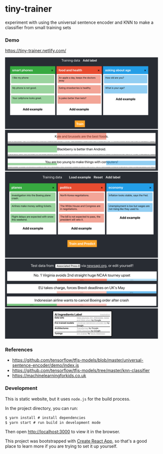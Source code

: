# tiny-trainer
experiment with using the universal sentence encoder and KNN to make a classifier from small training sets

### Demo
https://tiny-trainer.netlify.com/

![dataset](docs/dataset.png)
![results](docs/results.png)
![t](docs/t.png)
![q](docs/q.png)
![ingredients](docs/ingredients.png)

### References
- https://github.com/tensorflow/tfjs-models/blob/master/universal-sentence-encoder/demo/index.js
- https://github.com/tensorflow/tfjs-models/tree/master/knn-classifier
- https://machinelearningforkids.co.uk

### Development
This is static website, but it uses `node.js` for the build process.

In the project directory, you can run:

```
$ yarn install # install dependencies
$ yarn start # run build in development mode
```

Then open [http://localhost:3000](http://localhost:3000) to view it in the browser.

This project was bootstrapped with [Create React App](https://github.com/facebook/create-react-app), so that's a good place to learn more if you are trying to set it up yourself.
